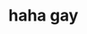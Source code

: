 <!DOCTYPE html>
<html lang="en">
<head>
  <meta charset="UTF-8">
  <meta name="viewport" content="width=device-width, initial-scale=1.0">
  <title>haha gay</title>
</head>
<body>
  <h1>haha gay</h1>
</body>
</html>
